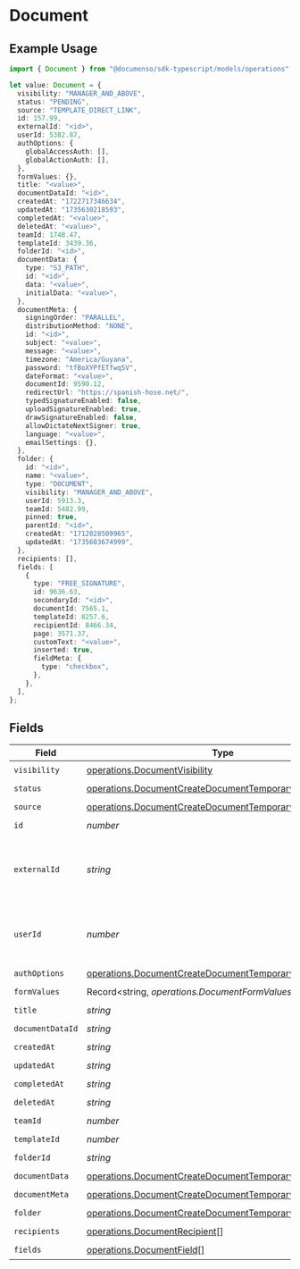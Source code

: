 # Document

## Example Usage

```typescript
import { Document } from "@documenso/sdk-typescript/models/operations";

let value: Document = {
  visibility: "MANAGER_AND_ABOVE",
  status: "PENDING",
  source: "TEMPLATE_DIRECT_LINK",
  id: 157.99,
  externalId: "<id>",
  userId: 5382.87,
  authOptions: {
    globalAccessAuth: [],
    globalActionAuth: [],
  },
  formValues: {},
  title: "<value>",
  documentDataId: "<id>",
  createdAt: "1722717346634",
  updatedAt: "1735630218593",
  completedAt: "<value>",
  deletedAt: "<value>",
  teamId: 1748.47,
  templateId: 3439.36,
  folderId: "<id>",
  documentData: {
    type: "S3_PATH",
    id: "<id>",
    data: "<value>",
    initialData: "<value>",
  },
  documentMeta: {
    signingOrder: "PARALLEL",
    distributionMethod: "NONE",
    id: "<id>",
    subject: "<value>",
    message: "<value>",
    timezone: "America/Guyana",
    password: "tfBoXYPfETfwq5V",
    dateFormat: "<value>",
    documentId: 9590.12,
    redirectUrl: "https://spanish-hose.net/",
    typedSignatureEnabled: false,
    uploadSignatureEnabled: true,
    drawSignatureEnabled: false,
    allowDictateNextSigner: true,
    language: "<value>",
    emailSettings: {},
  },
  folder: {
    id: "<id>",
    name: "<value>",
    type: "DOCUMENT",
    visibility: "MANAGER_AND_ABOVE",
    userId: 5913.3,
    teamId: 5482.99,
    pinned: true,
    parentId: "<id>",
    createdAt: "1712028509965",
    updatedAt: "1735603674999",
  },
  recipients: [],
  fields: [
    {
      type: "FREE_SIGNATURE",
      id: 9636.63,
      secondaryId: "<id>",
      documentId: 7565.1,
      templateId: 8257.6,
      recipientId: 8466.34,
      page: 3571.37,
      customText: "<value>",
      inserted: true,
      fieldMeta: {
        type: "checkbox",
      },
    },
  ],
};
```

## Fields

| Field                                                                                                                            | Type                                                                                                                             | Required                                                                                                                         | Description                                                                                                                      |
| -------------------------------------------------------------------------------------------------------------------------------- | -------------------------------------------------------------------------------------------------------------------------------- | -------------------------------------------------------------------------------------------------------------------------------- | -------------------------------------------------------------------------------------------------------------------------------- |
| `visibility`                                                                                                                     | [operations.DocumentVisibility](../../models/operations/documentvisibility.md)                                                   | :heavy_check_mark:                                                                                                               | N/A                                                                                                                              |
| `status`                                                                                                                         | [operations.DocumentCreateDocumentTemporaryStatus](../../models/operations/documentcreatedocumenttemporarystatus.md)             | :heavy_check_mark:                                                                                                               | N/A                                                                                                                              |
| `source`                                                                                                                         | [operations.DocumentCreateDocumentTemporarySource](../../models/operations/documentcreatedocumenttemporarysource.md)             | :heavy_check_mark:                                                                                                               | N/A                                                                                                                              |
| `id`                                                                                                                             | *number*                                                                                                                         | :heavy_check_mark:                                                                                                               | N/A                                                                                                                              |
| `externalId`                                                                                                                     | *string*                                                                                                                         | :heavy_check_mark:                                                                                                               | A custom external ID you can use to identify the document.                                                                       |
| `userId`                                                                                                                         | *number*                                                                                                                         | :heavy_check_mark:                                                                                                               | The ID of the user that created this document.                                                                                   |
| `authOptions`                                                                                                                    | [operations.DocumentCreateDocumentTemporaryAuthOptions](../../models/operations/documentcreatedocumenttemporaryauthoptions.md)   | :heavy_check_mark:                                                                                                               | N/A                                                                                                                              |
| `formValues`                                                                                                                     | Record<string, *operations.DocumentFormValues*>                                                                                  | :heavy_check_mark:                                                                                                               | N/A                                                                                                                              |
| `title`                                                                                                                          | *string*                                                                                                                         | :heavy_check_mark:                                                                                                               | N/A                                                                                                                              |
| `documentDataId`                                                                                                                 | *string*                                                                                                                         | :heavy_check_mark:                                                                                                               | N/A                                                                                                                              |
| `createdAt`                                                                                                                      | *string*                                                                                                                         | :heavy_check_mark:                                                                                                               | N/A                                                                                                                              |
| `updatedAt`                                                                                                                      | *string*                                                                                                                         | :heavy_check_mark:                                                                                                               | N/A                                                                                                                              |
| `completedAt`                                                                                                                    | *string*                                                                                                                         | :heavy_check_mark:                                                                                                               | N/A                                                                                                                              |
| `deletedAt`                                                                                                                      | *string*                                                                                                                         | :heavy_check_mark:                                                                                                               | N/A                                                                                                                              |
| `teamId`                                                                                                                         | *number*                                                                                                                         | :heavy_check_mark:                                                                                                               | N/A                                                                                                                              |
| `templateId`                                                                                                                     | *number*                                                                                                                         | :heavy_check_mark:                                                                                                               | N/A                                                                                                                              |
| `folderId`                                                                                                                       | *string*                                                                                                                         | :heavy_check_mark:                                                                                                               | N/A                                                                                                                              |
| `documentData`                                                                                                                   | [operations.DocumentCreateDocumentTemporaryDocumentData](../../models/operations/documentcreatedocumenttemporarydocumentdata.md) | :heavy_check_mark:                                                                                                               | N/A                                                                                                                              |
| `documentMeta`                                                                                                                   | [operations.DocumentCreateDocumentTemporaryDocumentMeta](../../models/operations/documentcreatedocumenttemporarydocumentmeta.md) | :heavy_check_mark:                                                                                                               | N/A                                                                                                                              |
| `folder`                                                                                                                         | [operations.DocumentCreateDocumentTemporaryFolder](../../models/operations/documentcreatedocumenttemporaryfolder.md)             | :heavy_check_mark:                                                                                                               | N/A                                                                                                                              |
| `recipients`                                                                                                                     | [operations.DocumentRecipient](../../models/operations/documentrecipient.md)[]                                                   | :heavy_check_mark:                                                                                                               | N/A                                                                                                                              |
| `fields`                                                                                                                         | [operations.DocumentField](../../models/operations/documentfield.md)[]                                                           | :heavy_check_mark:                                                                                                               | N/A                                                                                                                              |